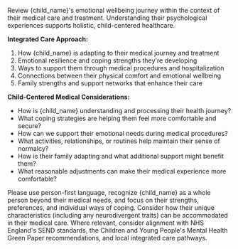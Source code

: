 Review {child_name}'s emotional wellbeing journey within the context of their medical care and treatment. Understanding their psychological experiences supports holistic, child-centered healthcare.

**Integrated Care Approach:**
1. How {child_name} is adapting to their medical journey and treatment
2. Emotional resilience and coping strengths they're developing
3. Ways to support them through medical procedures and hospitalization
4. Connections between their physical comfort and emotional wellbeing
5. Family strengths and support networks that enhance their care

**Child-Centered Medical Considerations:**
- How is {child_name} understanding and processing their health journey?
- What coping strategies are helping them feel more comfortable and secure?
- How can we support their emotional needs during medical procedures?
- What activities, relationships, or routines help maintain their sense of normalcy?
- How is their family adapting and what additional support might benefit them?
- What reasonable adjustments can make their medical experience more comfortable?

Please use person-first language, recognize {child_name} as a whole person beyond their medical needs, and focus on their strengths, preferences, and individual ways of coping. Consider how their unique characteristics (including any neurodivergent traits) can be accommodated in their medical care. Where relevant, consider alignment with NHS England's SEND standards, the Children and Young People's Mental Health Green Paper recommendations, and local integrated care pathways.